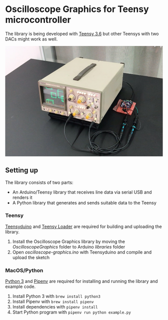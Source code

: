# Oscilloscope Graphics for Teensy microcontroller

The library is being developed with [Teensy 3.6](https://www.pjrc.com/store/teensy36.html) but other Teensys with two DACs might work as well.

![Picture of oscilloscope running an example](https://raw.githubusercontent.com/achydenius/oscilloscope-graphics/master/media-lab-demo-day.jpg)

## Setting up

The library consists of two parts:
- An Arduino/Teensy library that receives line data via serial USB and renders it
- A Python library that generates and sends suitable data to the Teensy

### Teensy

[Teensyduino](https://www.pjrc.com/teensy/teensyduino.html) and [Teensy Loader](https://www.pjrc.com/teensy/loader.html) are required for building and uploading the library.

1. Install the Oscilloscope Graphics library by moving the _OscilloscopeGraphics_ folder to Arduino _libraries_ folder
2. Open _oscilloscope-graphics.ino_ with Teensyduino and compile and upload the sketch

### MacOS/Python

[Python 3](https://www.python.org/) and [Pipenv](https://github.com/pypa/pipenv) are required for installing and running the library and example code. 

1. Install Python 3 with `brew install python3`
2. Install Pipenv with `brew install pipenv`
3. Install dependencies with `pipenv install`
4. Start Python program with `pipenv run python example.py`
